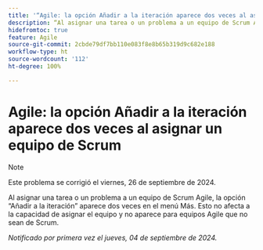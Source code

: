 ```yaml
---
title: '“Agile: la opción Añadir a la iteración aparece dos veces al asignar un equipo de Scrum”'
description: “Al asignar una tarea o un problema a un equipo de Scrum Agile, la opción Añadir a la iteración aparece dos veces en el menú Más. Esto no afecta a la capacidad de asignar el equipo y no aparece para equipos Agile que no sean de Scrum”.
hidefromtoc: true
feature: Agile
source-git-commit: 2cbde79df7bb110e083f8e8b65b319d9c682e188
workflow-type: ht
source-wordcount: '112'
ht-degree: 100%

---
```


# Agile: la opción Añadir a la iteración aparece dos veces al asignar un equipo de Scrum

>[!NOTE]
>
>Este problema se corrigió el viernes, 26 de septiembre de 2024.

Al asignar una tarea o un problema a un equipo de Scrum Agile, la opción “Añadir a la iteración” aparece dos veces en el menú Más. Esto no afecta a la capacidad de asignar el equipo y no aparece para equipos Agile que no sean de Scrum.

_Notificado por primera vez el jueves, 04 de septiembre de 2024._
